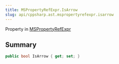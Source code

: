 ```yaml
---
title: MSPropertyRefExpr.IsArrow
slug: api/cppsharp.ast.mspropertyrefexpr.isarrow
---
```

Property in [MSPropertyRefExpr](/api/cppsharp/ast/mspropertyrefexpr)

## Summary



```csharp
public bool IsArrow { get; set; }
```

